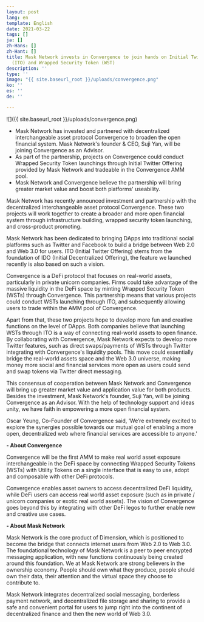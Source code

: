 ```yaml
---
layout: post
lang: en
template: English
date: 2021-03-22
tags: []
ja: []
zh-Hans: []
zh-Hant: []
title: Mask Network invests in Convergence to join hands on Initial Twitter Offering
  (ITO) and Wrapped Security Token (WST)
description: ''
type: ''
image: "{{ site.baseurl_root }}/uploads/convergence.png"
ko: ''
es: ''
de: ''

---
```

![]({{ site.baseurl_root }}/uploads/convergence.png)

* Mask Network has invested and partnered with decentralized interchangeable asset protocol Convergence to broaden the open financial system. Mask Network's founder & CEO, Suji Yan, will be joining Convergence as an Advisor.
* As part of the partnership, projects on Convergence could conduct Wrapped Security Token launchings through Initial Twitter Offering provided by Mask Network and tradeable in the Convergence AMM pool.
* Mask Network and Convergence believe the partnership will bring greater market value and boost both platforms' useability.

Mask Network has recently announced investment and partnership with the decentralized interchangeable asset protocol Convergence. These two projects will work together to create a broader and more open financial system through infrastructure building, wrapped security token launching, and cross-product promoting.

Mask Network has been dedicated to bringing DApps into traditional social platforms such as Twitter and Facebook to build a bridge between Web 2.0 and Web 3.0 for users. ITO (Initial Twitter Offering) stems from the foundation of IDO (Initial Decentralized Offering), the feature we launched recently is also based on such a vision.

Convergence is a DeFi protocol that focuses on real-world assets, particularly in private unicorn companies. Firms could take advantage of the massive liquidity in the DeFi space by minting Wrapped Security Token (WSTs) through Convergence. This partnership means that various projects could conduct WSTs launching through ITO, and subsequently allowing users to trade within the AMM pool of Convergence.

Apart from that, these two projects hope to develop more fun and creative functions on the level of DApps. Both companies believe that launching WSTs through ITO is a way of connecting real-world assets to open finance. By collaborating with Convergence, Mask Network expects to develop more Twitter features, such as direct swaps/payments of WSTs through Twitter integrating with Convergence's liquidity pools. This move could essentially bridge the real-world assets space and the Web 3.0 universe, making money more social and financial services more open as users could send and swap tokens via Twitter direct messaging.

This consensus of cooperation between Mask Network and Convergence will bring up greater market value and application value for both products. Besides the investment, Mask Network's founder, Suji Yan, will be joining Convergence as an Advisor. With the help of technology support and ideas unity, we have faith in empowering a more open financial system.

Oscar Yeung, Co-Founder of Convergence said, ‘We’re extremely excited to explore the synergies possible towards our mutual goal of enabling a more open, decentralized web where financial services are accessible to anyone.'

**- About Convergence**

Convergence will be the first AMM to make real world asset exposure interchangeable in the DeFi space by connecting Wrapped Security Tokens (WSTs) with Utility Tokens on a single interface that is easy to use, adopt and composable with other DeFi protocols.

Convergence enables asset owners to access decentralized DeFi liquidity, while DeFi users can access real world asset exposure (such as in private / unicorn companies or exotic real world assets). The vision of Convergence goes beyond this by integrating with other DeFi legos to further enable new and creative use cases.

**- About Mask Network**

Mask Network is the core product of Dimension, which is positioned to become the bridge that connects internet users from Web 2.0 to Web 3.0. The foundational technology of Mask Network is a peer to peer encrypted messaging application, with new functions continuously being created around this foundation. We at Mask Network are strong believers in the ownership economy. People should own what they produce, people should own their data, their attention and the virtual space they choose to contribute to.

Mask Network integrates decentralized social messaging, borderless payment network, and decentralized file storage and sharing to provide a safe and convenient portal for users to jump right into the continent of decentralized finance and then the new world of Web 3.0.